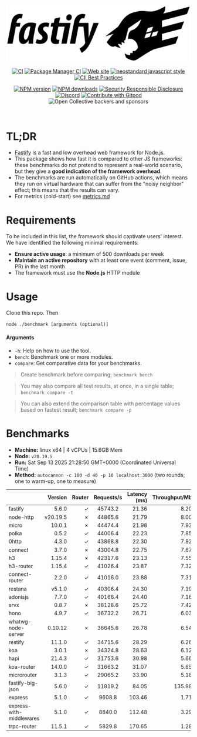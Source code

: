 <div align="center"> <a href="https://fastify.dev/">
    <img
      src="https://github.com/fastify/graphics/raw/HEAD/fastify-landscape-outlined.svg"
      width="650"
      height="auto"
    />
  </a>
</div>

<div align="center">

[![CI](https://github.com/fastify/fastify/actions/workflows/ci.yml/badge.svg?branch=main)](https://github.com/fastify/fastify/actions/workflows/ci.yml)
[![Package Manager
CI](https://github.com/fastify/fastify/actions/workflows/package-manager-ci.yml/badge.svg?branch=main)](https://github.com/fastify/fastify/actions/workflows/package-manager-ci.yml)
[![Web
site](https://github.com/fastify/fastify/actions/workflows/website.yml/badge.svg?branch=main)](https://github.com/fastify/fastify/actions/workflows/website.yml)
[![neostandard javascript style](https://img.shields.io/badge/code_style-neostandard-brightgreen?style=flat)](https://github.com/neostandard/neostandard)
[![CII Best Practices](https://bestpractices.coreinfrastructure.org/projects/7585/badge)](https://bestpractices.coreinfrastructure.org/projects/7585)

</div>

<div align="center">

[![NPM
version](https://img.shields.io/npm/v/fastify.svg?style=flat)](https://www.npmjs.com/package/fastify)
[![NPM
downloads](https://img.shields.io/npm/dm/fastify.svg?style=flat)](https://www.npmjs.com/package/fastify)
[![Security Responsible
Disclosure](https://img.shields.io/badge/Security-Responsible%20Disclosure-yellow.svg)](https://github.com/fastify/fastify/blob/main/SECURITY.md)
[![Discord](https://img.shields.io/discord/725613461949906985)](https://discord.gg/fastify)
[![Contribute with Gitpod](https://img.shields.io/badge/Contribute%20with-Gitpod-908a85?logo=gitpod&color=blue)](https://gitpod.io/#https://github.com/fastify/fastify)
![Open Collective backers and sponsors](https://img.shields.io/opencollective/all/fastify)

</div>

<br />

# TL;DR

* [Fastify](https://github.com/fastify/fastify) is a fast and low overhead web framework for Node.js.
* This package shows how fast it is compared to other JS frameworks: these benchmarks do not pretend to represent a real-world scenario, but they give a **good indication of the framework overhead**.
* The benchmarks are run automatically on GitHub actions, which means they run on virtual hardware that can suffer from the "noisy neighbor" effect; this means that the results can vary.
* For metrics (cold-start) see [metrics.md](./METRICS.md)

# Requirements

To be included in this list, the framework should captivate users' interest. We have identified the following minimal requirements:
- **Ensure active usage**: a minimum of 500 downloads per week
- **Maintain an active repository** with at least one event (comment, issue, PR) in the last month
- The framework must use the **Node.js** HTTP module

# Usage

Clone this repo. Then

```
node ./benchmark [arguments (optional)]
```

#### Arguments

* `-h`: Help on how to use the tool.
* `bench`:  Benchmark one or more modules.
* `compare`: Get comparative data for your benchmarks.

> Create benchmark before comparing; `benchmark bench`

> You may also compare all test results, at once, in a single table; `benchmark compare -t`

> You can also extend the comparison table with percentage values based on fastest result; `benchmark compare -p`
# Benchmarks

* __Machine:__ linux x64 | 4 vCPUs | 15.6GB Mem
* __Node:__ `v20.19.5`
* __Run:__ Sat Sep 13 2025 21:28:50 GMT+0000 (Coordinated Universal Time)
* __Method:__ `autocannon -c 100 -d 40 -p 10 localhost:3000` (two rounds; one to warm-up, one to measure)

|                          | Version  | Router | Requests/s | Latency (ms) | Throughput/Mb |
| :--                      | --:      | --:    | :-:        | --:          | --:           |
| fastify                  | 5.6.0    | ✓      | 45743.2    | 21.36        | 8.20          |
| node-http                | v20.19.5 | ✗      | 44865.6    | 21.79        | 8.00          |
| micro                    | 10.0.1   | ✗      | 44474.4    | 21.98        | 7.93          |
| polka                    | 0.5.2    | ✓      | 44006.4    | 22.23        | 7.85          |
| 0http                    | 4.3.0    | ✓      | 43868.8    | 22.30        | 7.82          |
| connect                  | 3.7.0    | ✗      | 43004.8    | 22.75        | 7.67          |
| h3                       | 1.15.4   | ✗      | 42317.6    | 23.13        | 7.55          |
| h3-router                | 1.15.4   | ✓      | 41026.4    | 23.87        | 7.32          |
| connect-router           | 2.2.0    | ✓      | 41016.0    | 23.88        | 7.31          |
| restana                  | v5.1.0   | ✓      | 40306.4    | 24.30        | 7.19          |
| adonisjs                 | 7.7.0    | ✓      | 40166.4    | 24.40        | 7.16          |
| srvx                     | 0.8.7    | ✗      | 38128.6    | 25.72        | 7.42          |
| hono                     | 4.9.7    | ✓      | 36732.2    | 26.71        | 6.03          |
| whatwg-node-server       | 0.10.12  | ✗      | 36645.6    | 26.78        | 6.54          |
| restify                  | 11.1.0   | ✓      | 34715.6    | 28.29        | 6.26          |
| koa                      | 3.0.1    | ✗      | 34324.8    | 28.63        | 6.12          |
| hapi                     | 21.4.3   | ✓      | 31753.6    | 30.98        | 5.66          |
| koa-router               | 14.0.0   | ✓      | 31663.2    | 31.07        | 5.65          |
| microrouter              | 3.1.3    | ✓      | 29065.2    | 33.90        | 5.18          |
| fastify-big-json         | 5.6.0    | ✓      | 11819.2    | 84.05        | 135.98        |
| express                  | 5.1.0    | ✓      | 9608.8     | 103.46       | 1.71          |
| express-with-middlewares | 5.1.0    | ✓      | 8840.0     | 112.48       | 3.29          |
| trpc-router              | 11.5.1   | ✓      | 5829.8     | 170.65       | 1.28          |
